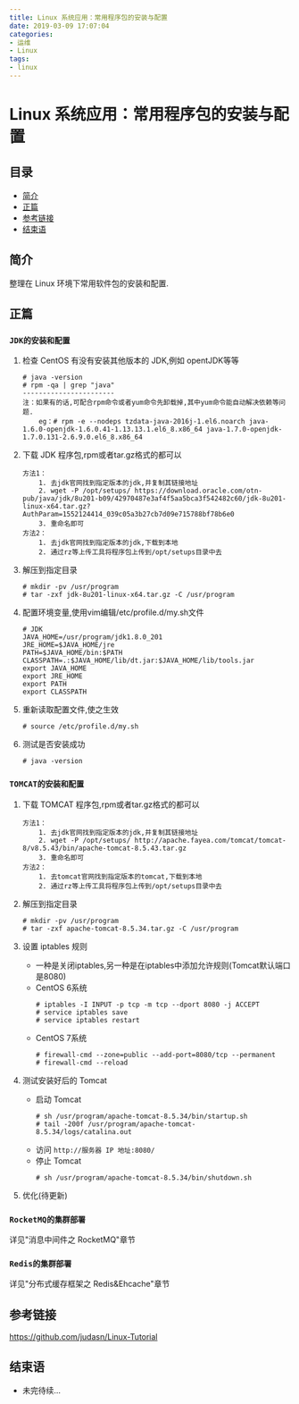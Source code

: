 ```yaml
---
title: Linux 系统应用：常用程序包的安装与配置
date: 2019-03-09 17:07:04
categories:
- 运维
- Linux
tags:
- linux
---
```


# Linux 系统应用：常用程序包的安装与配置

## 目录

- [简介](#简介)
- [正篇](#正篇)
- [参考链接](#参考链接)
- [结束语](#结束语)

## 简介

整理在 Linux 环境下常用软件包的安装和配置.

## 正篇

### `JDK的安装和配置`

1. 检查 CentOS 有没有安装其他版本的 JDK,例如 opentJDK等等
    ```
    # java -version
    # rpm -qa | grep "java"
    -----------------------
    注：如果有的话,可配合rpm命令或者yum命令先卸载掉,其中yum命令能自动解决依赖等问题.
        eg：# rpm -e --nodeps tzdata-java-2016j-1.el6.noarch java-1.6.0-openjdk-1.6.0.41-1.13.13.1.el6_8.x86_64 java-1.7.0-openjdk-1.7.0.131-2.6.9.0.el6_8.x86_64
    ```
2. 下载 JDK 程序包,rpm或者tar.gz格式的都可以
    ```
    方法1：
        1. 去jdk官网找到指定版本的jdk,并复制其链接地址
        2. wget -P /opt/setups/ https://download.oracle.com/otn-pub/java/jdk/8u201-b09/42970487e3af4f5aa5bca3f542482c60/jdk-8u201-linux-x64.tar.gz?AuthParam=1552124414_039c05a3b27cb7d09e715788bf78b6e0
        3. 重命名即可
    方法2：
        1. 去jdk官网找到指定版本的jdk,下载到本地
        2. 通过rz等上传工具将程序包上传到/opt/setups目录中去
    ```
3. 解压到指定目录
    ```
    # mkdir -pv /usr/program
    # tar -zxf jdk-8u201-linux-x64.tar.gz -C /usr/program
    ```
4. 配置环境变量,使用vim编辑/etc/profile.d/my.sh文件
    ```
    # JDK
    JAVA_HOME=/usr/program/jdk1.8.0_201
    JRE_HOME=$JAVA_HOME/jre
    PATH=$JAVA_HOME/bin:$PATH
    CLASSPATH=.:$JAVA_HOME/lib/dt.jar:$JAVA_HOME/lib/tools.jar
    export JAVA_HOME
    export JRE_HOME
    export PATH
    export CLASSPATH
    ```
5. 重新读取配置文件,使之生效
    ```
    # source /etc/profile.d/my.sh
    ```
6. 测试是否安装成功
    ```
    # java -version
    ```
    
### `TOMCAT的安装和配置`

1. 下载 TOMCAT 程序包,rpm或者tar.gz格式的都可以
    ```
    方法1：
        1. 去jdk官网找到指定版本的jdk,并复制其链接地址
        2. wget -P /opt/setups/ http://apache.fayea.com/tomcat/tomcat-8/v8.5.43/bin/apache-tomcat-8.5.43.tar.gz
        3. 重命名即可
    方法2：
        1. 去tomcat官网找到指定版本的tomcat,下载到本地
        2. 通过rz等上传工具将程序包上传到/opt/setups目录中去
    ```
2. 解压到指定目录
    ```
    # mkdir -pv /usr/program
    # tar -zxf apache-tomcat-8.5.34.tar.gz -C /usr/program
    ```
3. 设置 iptables 规则

    - 一种是关闭iptables,另一种是在iptables中添加允许规则(Tomcat默认端口是8080)
    - CentOS 6系统
        ```
        # iptables -I INPUT -p tcp -m tcp --dport 8080 -j ACCEPT
        # service iptables save
        # service iptables restart
        ```
    - CentOS 7系统
        ```
        # firewall-cmd --zone=public --add-port=8080/tcp --permanent 
        # firewall-cmd --reload
        ```
4. 测试安装好后的 Tomcat
    - 启动 Tomcat
        ```
        # sh /usr/program/apache-tomcat-8.5.34/bin/startup.sh
        # tail -200f /usr/program/apache-tomcat-8.5.34/logs/catalina.out
        ```
    - 访问 `http://服务器 IP 地址:8080/`
    - 停止 Tomcat
        ```
        # sh /usr/program/apache-tomcat-8.5.34/bin/shutdown.sh
        ```
5. 优化(待更新)

### `RocketMQ的集群部署`

详见"消息中间件之 RocketMQ"章节

### `Redis的集群部署`

详见"分布式缓存框架之 Redis&Ehcache"章节


## 参考链接

<https://github.com/judasn/Linux-Tutorial>

## 结束语

- 未完待续...

